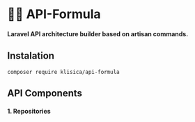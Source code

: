 # 🧑‍🔬 API-Formula

#### Laravel API architecture builder based on artisan commands.

## Instalation

``` shell
composer require klisica/api-formula
```

## API Components

#### 1. Repositories

